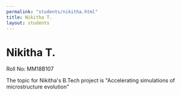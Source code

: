 ```yaml
---
permalink: "students/nikitha.html"
title: Nikitha T.
layout: students
---
```

# Nikitha T.

Roll No: MM18B107

The topic for Nikitha's B.Tech project is "Accelerating simulations of microstructure evolution"

